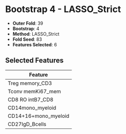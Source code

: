 # Bootstrap 4 - LASSO_Strict

- **Outer Fold**: 39
- **Bootstrap**: 4
- **Method**: LASSO_Strict
- **Fold Seed**: 83
- **Features Selected**: 6

## Selected Features

| Feature |
|---------|
| Treg memory_CD3 |
| Tconv memKi67_mem |
| CD8 RO intB7_CD8 |
| CD14mono_myeloid |
| CD14+16+mono_myeloid |
| CD27IgD_Bcells |
